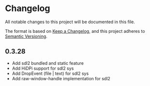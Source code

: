 # Changelog
All notable changes to this project will be documented in this file.

The format is based on [Keep a Changelog](https://keepachangelog.com/en/1.0.0/),
and this project adheres to [Semantic Versioning](https://semver.org/spec/v2.0.0.html).

## 0.3.28

* Add sdl2 bundled and static feature
* Add HiDPi support for sdl2 sys
* Add DropEvent (file | text) for sdl2 sys
* Add raw-window-handle implementation for sdl2